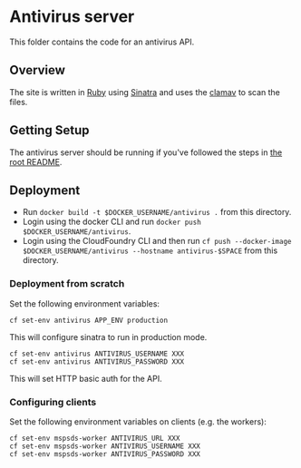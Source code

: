 # Antivirus server

This folder contains the code for an antivirus API.


## Overview

The site is written in [Ruby](https://www.ruby-lang.org/en/) using [Sinatra](http://sinatrarb.com/) and uses the [clamav](https://www.clamav.net/) to scan the files.


## Getting Setup

The antivirus server should be running if you've followed the steps in [the root README](../README.md#getting-setup).


## Deployment

* Run `docker build -t $DOCKER_USERNAME/antivirus .` from this directory.
* Login using the docker CLI and run `docker push $DOCKER_USERNAME/antivirus`.
* Login using the CloudFoundry CLI and then run `cf push --docker-image $DOCKER_USERNAME/antivirus --hostname antivirus-$SPACE` from this directory.


### Deployment from scratch

Set the following environment variables:

    cf set-env antivirus APP_ENV production

This will configure sinatra to run in production mode.

    cf set-env antivirus ANTIVIRUS_USERNAME XXX
    cf set-env antivirus ANTIVIRUS_PASSWORD XXX

This will set HTTP basic auth for the API.


### Configuring clients

Set the following environment variables on clients (e.g. the workers):

    cf set-env mspsds-worker ANTIVIRUS_URL XXX
    cf set-env mspsds-worker ANTIVIRUS_USERNAME XXX
    cf set-env mspsds-worker ANTIVIRUS_PASSWORD XXX

